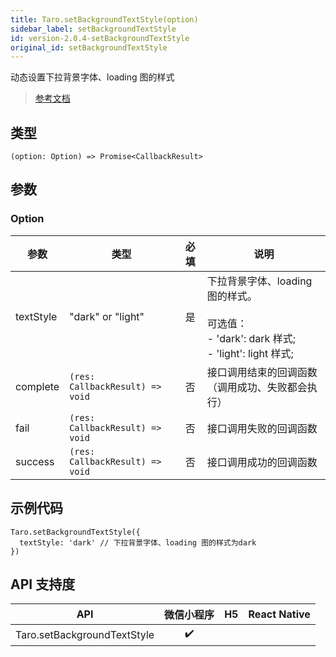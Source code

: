 ```yaml
---
title: Taro.setBackgroundTextStyle(option)
sidebar_label: setBackgroundTextStyle
id: version-2.0.4-setBackgroundTextStyle
original_id: setBackgroundTextStyle
---
```


动态设置下拉背景字体、loading 图的样式

> [参考文档](https://developers.weixin.qq.com/miniprogram/dev/api/ui/background/wx.setBackgroundTextStyle.html)

## 类型

```tsx
(option: Option) => Promise<CallbackResult>
```

## 参数

### Option

| 参数 | 类型 | 必填 | 说明 |
| --- | --- | :---: | --- |
| textStyle | "dark" or "light" | 是 | 下拉背景字体、loading 图的样式。<br /><br />可选值：<br />- 'dark': dark 样式;<br />- 'light': light 样式; |
| complete | `(res: CallbackResult) => void` | 否 | 接口调用结束的回调函数（调用成功、失败都会执行） |
| fail | `(res: CallbackResult) => void` | 否 | 接口调用失败的回调函数 |
| success | `(res: CallbackResult) => void` | 否 | 接口调用成功的回调函数 |

## 示例代码

```tsx
Taro.setBackgroundTextStyle({
  textStyle: 'dark' // 下拉背景字体、loading 图的样式为dark
})
```

## API 支持度

| API | 微信小程序 | H5 | React Native |
| :---: | :---: | :---: | :---: |
| Taro.setBackgroundTextStyle | ✔️ |  |  |
